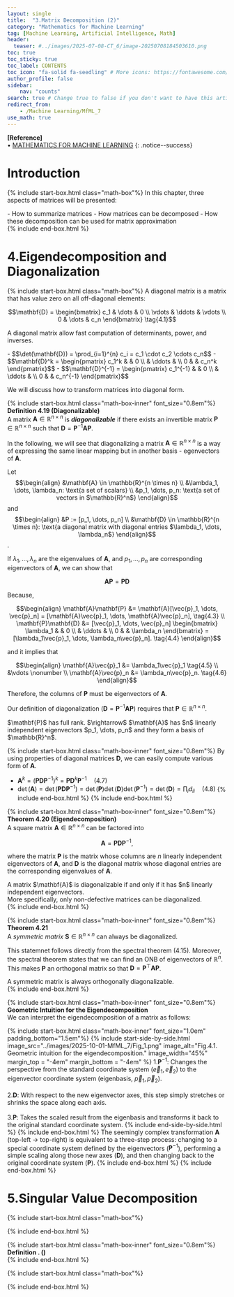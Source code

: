```yaml
---
layout: single
title:  "3.Matrix Decomposition (2)"
category: "Mathematics for Machine Learning"
tag: [Machine Learning, Artificial Intelligence, Math]
header:
  teaser: #../images/2025-07-08-CT_6/image-20250708184503610.png
toc: true
toc_sticky: true
toc_label: CONTENTS
toc_icon: "fa-solid fa-seedling" # More icons: https://fontawesome.com/v6/search?ic=free
author_profile: false
sidebar:
    nav: "counts"
search: true # Change true to false if you don't want to have this article be searched 
redirect_from:
    - /Machine Learning/MfML_7
use_math: true
---
```


**[Reference]** <br>
$\bullet$ [MATHEMATICS FOR MACHINE LEARNING](https://mml-book.github.io/)
{: .notice--success}

# Introduction 
{% include start-box.html class="math-box"%}
In this chapter, three aspects of matrices will be presented:
<div class="indented-paragraph" markdown="1">
- How to summarize matrices
- How matrices can be decomposed
- How these decomposition can be used for matrix approximation
</div>
{% include end-box.html %}

# 4.Eigendecomposition and Diagonalization
{% include start-box.html class="math-box"%}
A diagonal matrix is a matrix that has value zero on all off-diagonal elements:

$$\mathbf{D} = \begin{bmatrix} 
c_1 & \dots & 0 \\ 
\vdots & \ddots & \vdots \\ 
0 & \dots & c_n 
\end{bmatrix} \tag{4.1}$$

A diagonal matrix allow fast computation of determinants, power, and inverses.
<div class="indented-paragraph" markdown="1">
- $$\det(\mathbf{D}) = \prod_{i=1}^{n} c_i = c_1 \cdot c_2 \cdots c_n$$
- $$\mathbf{D}^k = \begin{pmatrix} c_1^k & & 0 \\ & \ddots & \\ 0 & & c_n^k \end{pmatrix}$$
- $$\mathbf{D}^{-1} = \begin{pmatrix} c_1^{-1} & & 0 \\ & \ddots & \\ 0 & & c_n^{-1} \end{pmatrix}$$
</div>

We will discuss how to transform matrices into diagonal form.

{% include start-box.html class="math-box-inner" font_size="0.8em"%}
**Definition 4.19 (Diagonalizable)**<br>
A matrix $\mathbf{A} \in \mathbb{R}^{n \times n}$ is **_diagonalizable_** if there exists an invertible matrix $\mathbf{P} \in \mathbb{R}^{n \times n}$ such that $\mathbf{D} = \mathbf{P}^{-1}\mathbf{A}\mathbf{P}$.

In the following, we will see that diagonalizing a matrix $\mathbf{A} \in \mathbb{R}^{n \times n}$ is a way of expressing the same linear mapping but in another basis - egenvectors of $\mathbf{A}$.

Let $$\begin{align} &\mathbf{A} \in \mathbb{R}^{n \times n} \\ &\lambda_1, \dots, \lambda_n: \text{a set of scalars} \\ &p_1, \dots, p_n: \text{a set of vectors in $\mathbb{R}^n$} \end{align}$$ and $$\begin{align} &P := [p_1, \dots, p_n] \\ &\mathbf{D} \in \mathbb{R}^{n \times n}: \text{a diagonal matrix with diagonal entries $\lambda_1, \dots, \lambda_n$}  \end{align}$$.

If $\lambda_1, \dots, \lambda_n$ are the eigenvalues of $\mathbf{A}$, and $p_1, \dots, p_n$ are corresponding eigenvectors of $\mathbf{A}$, we can show that 

$$\mathbf{A}\mathbf{P} = \mathbf{P}\mathbf{D} \tag{4.2}$$

Because, 

$$\begin{align}
\mathbf{A}\mathbf{P} &= \mathbf{A}[\vec{p}_1, \dots, \vec{p}_n] = [\mathbf{A}\vec{p}_1, \dots, \mathbf{A}\vec{p}_n], \tag{4.3} \\
\mathbf{P}\mathbf{D} &= [\vec{p}_1, \dots, \vec{p}_n] \begin{bmatrix} \lambda_1 & & 0 \\ & \ddots & \\ 0 & & \lambda_n \end{bmatrix} = [\lambda_1\vec{p}_1, \dots, \lambda_n\vec{p}_n]. \tag{4.4}
\end{align}$$

and it implies that 

$$\begin{align}
    \mathbf{A}\vec{p}_1 &= \lambda_1\vec{p}_1 \tag{4.5} \\
    &\vdots \nonumber \\
    \mathbf{A}\vec{p}_n &= \lambda_n\vec{p}_n. \tag{4.6}
\end{align}$$

Therefore, the columns of $\mathbf{P}$ must be eigenvectors of $\mathbf{A}$.

Our definition of diagonalization ($\mathbf{D} = \mathbf{P}^{-1}\mathbf{A}\mathbf{P}$) requires that $\mathbf{P} \in \mathbb{R}^{n \times n}$.
<div class="indented-paragraph" markdown="1">
$\mathbf{P}$ has full rank. $\rightarrow$ $\mathbf{A}$ has $n$ linearly independent eigenvectors $p_1, \dots, p_n$ and they form a basis of $\mathbb{R}^n$.
</div>

{% include start-box.html class="math-box-inner" font_size="0.8em"%}
By using properties of diagonal matrices $\mathbf{D}$, we can easily compute various form of $\mathbf{A}$.

- $\mathbf{A}^k = (\mathbf{P}\mathbf{D}\mathbf{P}^{-1})^k = \mathbf{P}\mathbf{D}^k\mathbf{P}^{-1} \quad (4.7)$
- $\det(\mathbf{A}) = \det(\mathbf{P}\mathbf{D}\mathbf{P}^{-1}) = \det(\mathbf{P})\det(\mathbf{D})\det(\mathbf{P}^{-1}) = \det(\mathbf{D}) = \prod_i d_{ii} \quad (4.8)$
{% include end-box.html %}
{% include end-box.html %}

{% include start-box.html class="math-box-inner" font_size="0.8em"%}
**Theorem 4.20 (Eigendecomposition)**<br>
A square matrix $\mathbf{A} \in \mathbb{R}^{n \times n}$ can be factored into

$$\mathbf{A} = \mathbf{P}\mathbf{D}\mathbf{P}^{-1} \tag{4.9},$$

where the matrix $\mathbf{P}$ is the matrix whose columns are $n$ linearly independent eigenvectors of $\mathbf{A}$, and $\mathbf{D}$ is the diagonal matrix whose diagonal entries are the corresponding eigenvalues of $\mathbf{A}$.

<div class="indented-paragraph" markdown="1">
A matrix $\mathbf{A}$ is diagonalizable if and only if it has $n$ linearly independent eigenvectors.<br>
More specifically, only non-defective matrices can be diagonalized.
</div>
{% include end-box.html %}

{% include start-box.html class="math-box-inner" font_size="0.8em"%}
**Theorem 4.21**<br>
A _symmetric matrix_ $\mathbf{S} \in \mathbb{R}^{n \times n}$ can always be diagonalized.

This statemnet follows directly from the spectral theorem (4.15). 
Moreover, the spectral theorem states that we can find an ONB of eigenvectors of $\mathbb{R}^n$. 
This makes $\mathbf{P}$ an orthogonal matrix so that $\mathbf{D} = \mathbf{P}^\top \mathbf{A} \mathbf{P}$.
<div class="indented-paragraph" markdown="1">
A symmetric matrix is always orthogonally diagonalizable.
</div>
{% include end-box.html %}

{% include start-box.html class="math-box-inner" font_size="0.8em"%}
**Geometric Intuition for the Eigendecomposition**<br>
We can interpret the eigendecomposition of a matrix as follows:

{% include start-box.html class="math-box-inner" font_size="1.0em" padding_bottom="1.5em"%}
  {% include start-side-by-side.html
  image_src="../images/2025-10-01-MfML_7/Fig_1.png"
  image_alt="Fig.4.1. Geometric intuition for the eigendecomposition."
  image_width="45%"
  margin_top = "-4em"
  margin_bottom = "-4em"
  %}
  1.$\mathbf{P}^{-1}$: Changes the perspective from the standard coordinate system $(\vec{e}_1, \vec{e}_2)$ to the eigenvector coordinate system (eigenbasis, $\vec{p}_1, \vec{p}_2$).<br><br>
  2.$\mathbf{D}$: With respect to the new eigenvector axes, this step simply stretches or shrinks the space along each axis.<br><br>
  3.$\mathbf{P}$: Takes the scaled result from the eigenbasis and transforms it back to the original standard coordinate system.
  {% include end-side-by-side.html %}
{% include end-box.html %}
The seemingly complex transformation $\mathbf{A}$ (top-left $\rightarrow$ top-right) is equivalent to a three-step process: changing to a special coordinate system defined by the eigenvectors ($\mathbf{P}^{−1}$), performing a simple scaling along those new axes ($\mathbf{D}$), and then changing back to the original coordinate system ($\mathbf{P}$).
{% include end-box.html %}
{% include end-box.html %}

# 5.Singular Value Decomposition
{% include start-box.html class="math-box"%}

{% include end-box.html %}






<div class="indented-paragraph" markdown="1">

</div>

{% include start-box.html class="math-box-inner" font_size="0.8em"%}
**Definition . ()**<br>
{% include end-box.html %}


{% include start-box.html class="math-box"%}

{% include end-box.html %}